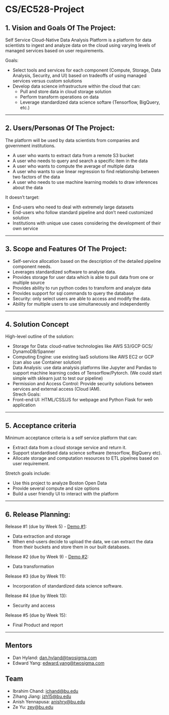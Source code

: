 # CS/EC528-Project

## 1. Vision and Goals Of The Project:

Self Service Cloud-Native Data Analysis Platform is a platform for data scientists to ingest and analyze data on the cloud using varying levels of managed services based on user requirements.

Goals:
- Select tools and services for each component (Compute, Storage, Data Analysis, Security, and UI) based on tradeoffs of using managed services versus custom solutions
- Develop data science infrastructure within the cloud that can:
  - Pull and store data in cloud storage solution
  - Perform transform operations on data
  - Leverage standardized data science softare (Tensorflow, BigQuery, etc.)

** **

## 2. Users/Personas Of The Project:
The platform will be used by data scientists from companies and government institutions.
- A user who wants to extract data from a remote S3 bucket
- A user who needs to query and search a specific item in the data
- A user who wants to compute the average of multiple data
- A user who wants to use linear regression to find relationship between two factors of the data
- A user who needs to use machine learning models to draw inferences about the data
 


It doesn’t target:
- End-users who need to deal with extremely large datasets
- End-users who follow standard pipeline and don’t need customized solution
- Institutions with unique use cases considering the development of their own service

** **

## 3.   Scope and Features Of The Project:

- Self-service allocation based on the description of the detailed pipeline component needs.
- Leverages standardized software to analyse data.
- Provides storage for user data which is able to pull data from one or multiple source
- Provides ability to run python codes to transform and analyze data
- Provides support for sql commands to query the database
- Security: only select users are able to access and modify the data.
- Ability for multiple users to use simultaneously and independently

** **

## 4. Solution Concept
High-level outline of the solution:
- Storage for Data: cloud-native technologies like AWS S3/GCP GCS/ DynamoDB/Spanner
- Computing Engine: use existing IaaS solutions like AWS EC2 or GCP (can also use Container solution) 
- Data Analysis: use data analysis platforms like Jupyter and Pandas to support machine learning codes of Tensorflow/Pytorch. (We could start simple with sklearn just to test our pipeline)
- Permission and Access Control: Provide security solutions between services and external access (Cloud IAM).  
Strech Goals:
- Front-end UI: HTML/CSS/JS for webpage and  Python Flask for web application

** **

## 5. Acceptance criteria
Minimum acceptance criteria is a self service platform that can:  
- Extract data from a cloud storage service and return it.
- Support standardised data science software (tensorflow, BigQuery etc).
- Allocate storage and computation resources to ETL pipelnes based on user requirement.


Stretch goals include:
- Use this project to analyze Boston Open Data
- Provide several compute and size options
- Build a user friendly UI to interact with the platform

** **

## 6.  Release Planning:
Release #1 (due by Week 5) - [Demo #1](https://drive.google.com/file/d/1oXEU7WKBcbGg8-MOb6BIO_EFvi4C5_9g/view?usp=sharing):
- Data extraction and storage  
- When end-users decide to upload the data, we can extract the data from their buckets and store them in our built databases.

Release #2 (due by Week 9) - [Demo #2](https://drive.google.com/file/d/1xs2OyQpqQeajm7Ldirc7uzXbDh8Poh07/view?usp=sharing):
- Data transformation

Release #3 (due by Week 11):
- Incorporation of standardized data science software.

Release #4 (due by Week 13):
- Security and access

Release #5 (due by Week 15):
- Final Product and report

** **

## Mentors
- Dan Hyland: dan.hyland@twosigma.com
- Edward Yang: edward.yang@twosigma.com

## Team
- Ibrahim Chand: ichand@bu.edu
- Zihang Jiang: jzh15@bu.edu
- Anish Yennapusa: anishry@bu.edu
- Ze Yu: zey@bu.edu
